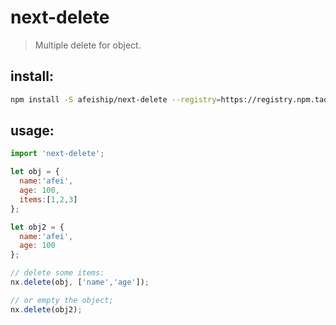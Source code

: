 # next-delete
> Multiple delete for object.

## install:
```bash
npm install -S afeiship/next-delete --registry=https://registry.npm.taobao.org
```

## usage:
```js
import 'next-delete';

let obj = {
  name:'afei',
  age: 100,
  items:[1,2,3]
};

let obj2 = {
  name:'afei',
  age: 100
};

// delete some items:
nx.delete(obj, ['name','age']);

// or empty the object;
nx.delete(obj2);
```
